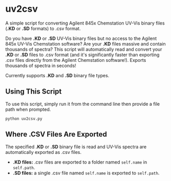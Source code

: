 # uv2csv
A simple script for converting Agilent 845x Chemstation UV-Vis binary files (**.KD** or **.SD** formats) to .csv format.

Do you have **.KD** or **.SD** UV-Vis binary files but no access to the Agilent 845x UV-Vis Chemstation software? Are your **.KD** files massive and contain thousands of spectra? This script will automatically read and convert your **.KD** or **.SD** files to .csv format (and it's significantly faster than exporting .csv files directly from the Agilent Chemstation software!). Exports thousands of spectra in seconds!

Currently supports **.KD** and **.SD** binary file types.

## Using This Script
To use this script, simply run it from the command line then provide a file path when prompted.

```
python uv2csv.py
```

## Where .CSV Files Are Exported
The specified **.KD** or **.SD** binary file is read and UV-Vis spectra are automatically exported as .csv files. 
- **.KD files:** .csv files are exported to a folder named ``self.name`` in ``self.path``. 
- **.SD files:** a single .csv file named ``self.name`` is exported to ``self.path``.
